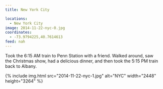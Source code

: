 ```yaml
---
title: New York City

locations:
  - New York City
image: 2014-11-22-nyc-0.jpg
coordinates:
  - -73.9794225,40.7614613
feed: nah
---
```


Took the 6:15 AM train to Penn Station with a friend. Walked around, saw the Christmas show, had a delicious dinner, and then took the 5:15 PM train back to Albany.

<div class="photos">

{% include img.html src="2014-11-22-nyc-1.jpg" alt="NYC" width="2448" height="3264" %}

</div>
